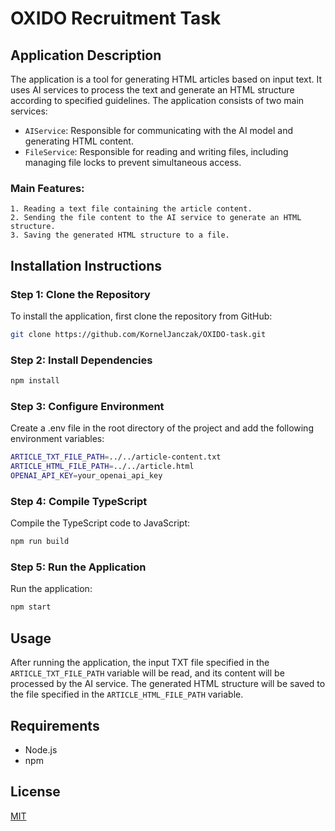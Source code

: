 # OXIDO Recruitment Task

## Application Description

The application is a tool for generating HTML articles based on input text. It uses AI services to process the text and generate an HTML structure according to specified guidelines. The application consists of two main services:
- `AIService`: Responsible for communicating with the AI model and generating HTML content.
- `FileService`: Responsible for reading and writing files, including managing file locks to prevent simultaneous access.

### Main Features:
    1. Reading a text file containing the article content.
    2. Sending the file content to the AI service to generate an HTML structure.
    3. Saving the generated HTML structure to a file.

## Installation Instructions

### Step 1: Clone the Repository

To install the application, first clone the repository from GitHub:
```sh
git clone https://github.com/KornelJanczak/OXIDO-task.git
```

### Step 2: Install Dependencies

```sh
npm install
```

### Step 3: Configure Environment
Create a .env file in the root directory of the project and add the following environment variables:
```sh
ARTICLE_TXT_FILE_PATH=../../article-content.txt
ARTICLE_HTML_FILE_PATH=../../article.html
OPENAI_API_KEY=your_openai_api_key
```

### Step 4: Compile TypeScript 
Compile the TypeScript code to JavaScript:
```sh
npm run build
```

### Step 5: Run the Application
Run the application:
```sh
npm start
```

## Usage
After running the application, the input TXT file specified in the ```ARTICLE_TXT_FILE_PATH``` variable will be read, and its content will be processed by the AI service. The generated HTML structure will be saved to the file specified in the ```ARTICLE_HTML_FILE_PATH``` variable.

## Requirements
 - Node.js
 - npm

## License

[MIT](https://choosealicense.com/licenses/mit/)
